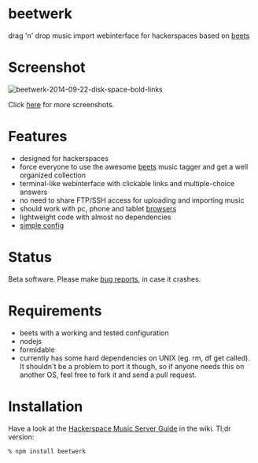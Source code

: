 beetwerk
========
drag 'n' drop music import webinterface for hackerspaces based on [beets](https://github.com/sampsyo/beets)


Screenshot
=======
![beetwerk-2014-09-22-disk-space-bold-links](https://cloud.githubusercontent.com/assets/7833187/4350235/3ed5613e-41de-11e4-92c8-0145e2926996.png)

Click [here](https://github.com/Bytewerk/beetwerk/issues/1) for more screenshots.


Features
========
* designed for hackerspaces
* force everyone to use the awesome [beets](https://github.com/sampsyo/beets) music tagger and get a well organized collection
* terminal-like webinterface with clickable links and multiple-choice answers
* no need to share FTP/SSH access for uploading and importing music
* should work with pc, phone and tablet [browsers](https://github.com/Bytewerk/beetwerk/wiki/Supported-Browsers)
* lightweight code with almost no dependencies
* [simple config](https://github.com/Bytewerk/beetwerk/blob/master/config.sample.js)



Status
========
Beta software. Please make [bug reports](https://github.com/Bytewerk/beetwerk/issues), in case it crashes.


Requirements
========
* beets with a working and tested configuration
* nodejs
* formidable
* currently has some hard dependencies on UNIX (eg. rm, df get called). It shouldn't be a problem to port it though, so if anyone needs this on another OS, feel free to fork it and send a pull request.


Installation
=======
Have a look at the [Hackerspace Music Server Guide](https://github.com/Bytewerk/beetwerk/wiki/Hackerspace-Music-Server-Guide) in the wiki. Tl;dr version:

```% npm install beetwerk```
